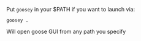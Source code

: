 Put `goosey` in your $PATH if you want to launch via:

`goosey .`

Will open goose GUI from any path you specify